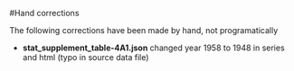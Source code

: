 #Hand corrections

The following corrections have been made by hand, not programatically

- **stat_supplement_table-4A1.json** changed year 1958 to 1948 in series and html (typo in source data file)